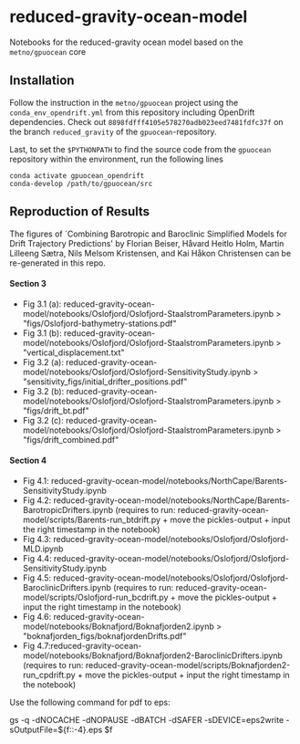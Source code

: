 # reduced-gravity-ocean-model
Notebooks for the reduced-gravity ocean model based on the `metno/gpuocean` core

## Installation 
Follow the instruction in the `metno/gpuocean` project using the `conda_env_opendrift.yml` from this repository including OpenDrift dependencies.
Check out `8898fdfff4105e578270adb023eed7481fdfc37f` on the branch `reduced_gravity` of the `gpuocean`-repository. 

Last, to set the `$PYTHONPATH` to find the source code from the `gpuocean` repository within the environment, run the following lines 
```
conda activate gpuocean_opendrift
conda-develop /path/to/gpuocean/src
```


## Reproduction of Results

The figures of `Combining Barotropic and Baroclinic Simplified Models for Drift Trajectory Predictions' by Florian Beiser, Håvard Heitlo Holm, Martin Lilleeng Sætra, Nils Melsom Kristensen, and Kai Håkon Christensen can be re-generated in this repo. 

#### Section 3
- Fig 3.1 (a): reduced-gravity-ocean-model/notebooks/Oslofjord/Oslofjord-StaalstromParameters.ipynb > "figs/Oslofjord-bathymetry-stations.pdf"
- Fig 3.1 (b): reduced-gravity-ocean-model/notebooks/Oslofjord/Oslofjord-StaalstromParameters.ipynb > "vertical_displacement.txt" 
- Fig 3.2 (a): reduced-gravity-ocean-model/notebooks/Oslofjord/Oslofjord-SensitivityStudy.ipynb > "sensitivity_figs/initial_drifter_positions.pdf" 
- Fig 3.2 (b): reduced-gravity-ocean-model/notebooks/Oslofjord/Oslofjord-StaalstromParameters.ipynb > "figs/drift_bt.pdf"
- Fig 3.2 (c): reduced-gravity-ocean-model/notebooks/Oslofjord/Oslofjord-StaalstromParameters.ipynb > "figs/drift_combined.pdf"

#### Section 4
- Fig 4.1: reduced-gravity-ocean-model/notebooks/NorthCape/Barents-SensitivityStudy.ipynb
- Fig 4.2: reduced-gravity-ocean-model/notebooks/NorthCape/Barents-BarotropicDrifters.ipynb (requires to run: reduced-gravity-ocean-model/scripts/Barents-run_btdrift.py + move the pickles-output + input the right timestamp in the notebook) 
- Fig 4.3: reduced-gravity-ocean-model/notebooks/Oslofjord/Oslofjord-MLD.ipynb
- Fig 4.4: reduced-gravity-ocean-model/notebooks/Oslofjord/Oslofjord-SensitivityStudy.ipynb
- Fig 4.5: reduced-gravity-ocean-model/notebooks/Oslofjord/Oslofjord-BaroclinicDrifters.ipynb (requires to run: reduced-gravity-ocean-model/scripts/Oslofjord-run_bcdrift.py + move the pickles-output + input the right timestamp in the notebook) 
- Fig 4.6: reduced-gravity-ocean-model/notebooks/Boknafjord/Boknafjorden2.ipynb > "boknafjorden_figs/boknafjordenDrifts.pdf"
- Fig 4.7:reduced-gravity-ocean-model/notebooks/Boknafjord/Boknafjorden2-BaroclinicDrifters.ipynb (requires to run: reduced-gravity-ocean-model/scripts/Boknafjorden2-run_cpdrift.py + move the pickles-output + input the right timestamp in the notebook)


Use the following command for pdf to eps:

gs -q -dNOCACHE -dNOPAUSE -dBATCH -dSAFER -sDEVICE=eps2write -sOutputFile=${f::-4}.eps $f
